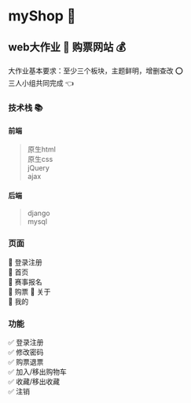 # myShop :convenience_store:  
## web大作业 :memo:   购票网站 :moneybag: 
大作业基本要求：至少三个板块，主题鲜明，增删查改   :o:  
三人小组共同完成 :point_left:  
### 技术栈 :books:  
#### 前端
> 原生html  
> 原生css  
> jQuery  
> ajax  
#### 后端  
> django  
> mysql
### 页面
:bookmark: 登录注册  
:bookmark: 首页  
:bookmark: 赛事报名  
:bookmark: 购票 
:bookmark: 关于  
:bookmark: 我的  
### 功能  
:white_check_mark: 登录注册  
:white_check_mark: 修改密码  
:white_check_mark: 购票退票  
:white_check_mark: 加入/移出购物车  
:white_check_mark: 收藏/移出收藏  
:white_check_mark: 注销  
